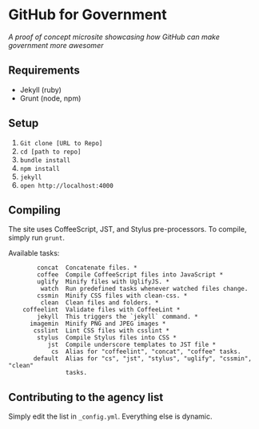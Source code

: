 # GitHub for Government

*A proof of concept microsite showcasing how GitHub can make government more awesomer*

## Requirements

* Jekyll (ruby)
* Grunt (node, npm)

## Setup

1. `Git clone [URL to Repo]`
2. `cd [path to repo]`
3. `bundle install`
4. `npm install`
5. `jekyll`
6. `open http://localhost:4000`

## Compiling

The site uses CoffeeScript, JST, and Stylus pre-processors. To compile, simply run `grunt`. 

Available tasks:

```
        concat  Concatenate files. *                                           
        coffee  Compile CoffeeScript files into JavaScript *                   
        uglify  Minify files with UglifyJS. *                                  
         watch  Run predefined tasks whenever watched files change.            
        cssmin  Minify CSS files with clean-css. *                             
         clean  Clean files and folders. *                                     
    coffeelint  Validate files with CoffeeLint *                               
        jekyll  This triggers the `jekyll` command. *                          
      imagemin  Minify PNG and JPEG images *                                   
       csslint  Lint CSS files with csslint *                                  
        stylus  Compile Stylus files into CSS *                                
           jst  Compile underscore templates to JST file *                     
            cs  Alias for "coffeelint", "concat", "coffee" tasks.              
       default  Alias for "cs", "jst", "stylus", "uglify", "cssmin", "clean"   
                tasks.        
```

## Contributing to the agency list

Simply edit the list in `_config.yml`. Everything else is dynamic.